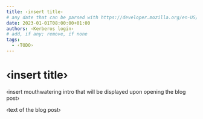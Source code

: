 ```yaml
---
title: ‹insert title›
# any date that can be parsed with https://developer.mozilla.org/en-US/docs/Web/JavaScript/Reference/Global_Objects/Date/parse
date: 2023-01-01T08:00:00+01:00
authors: ‹Kerberos login›
# add, if any; remove, if none
tags:
  - ‹TODO›
---
```


# ‹insert title›

‹insert mouthwatering intro that will be displayed upon opening the blog post›

<!-- truncate -->

‹text of the blog post›
